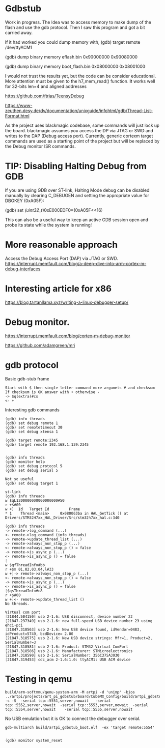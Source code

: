 # Gdbstub
Work in progress.
The Idea was to access memory to make dump of the flash and use the gdb protocol.
Then I saw this program and got a bit carried away.

If it had worked you could dump memory with,
   (gdb) target remote /dev/ttyACM1

   (gdb) dump binary memory eflash.bin 0x90000000 0x90080000

   (gdb) dump binary memory boot_flash.bin 0x08000000 0x08001000


I would not trust the results yet, but the code can be consider educational.
More attention must be given to the
h7_mem_read() function.
It works well for 32-bits len=4 and aligned addresses 


https://github.com/ftrias/TeensyDebug


https://www-zeuthen.desy.de/dv/documentation/unixguide/infohtml/gdb/Thread-List-Format.html

As the project uses blackmagic codebase, some commands will just lock up the board.
blackmagic assumes you access the DP via JTAG or SWD and writes to the DAP (Debug access port).
Currently, generic cortexm target commands are used as a starting point of the project but will be replaced by the Debug monitor ISR commands.


# TIP: Disabling Halting Debug from GDB
If you are using GDB over ST-link, Halting Mode debug can be disabled manually by clearing C_DEBUGEN and setting the appropriate value for DBGKEY (0xA05F):

   (gdb) set *(uint32_t*)0xE000EDF0=(0xA05F<<16)

This can also be a useful way to keep an active GDB session open and probe its state while the system is running!

# More reasonable approach

Access the Debug Access Port (DAP) via JTAG or SWD.
https://interrupt.memfault.com/blog/a-deep-dive-into-arm-cortex-m-debug-interfaces

# Interesting article for x86

https://blog.tartanllama.xyz/writing-a-linux-debugger-setup/

# Debug monitor.

https://interrupt.memfault.com/blog/cortex-m-debug-monitor

https://github.com/adamgreen/mri


# gdb protocol

Basic gdb-stub frame
``` 
Start with $ then single letter command more argumets # and checksum
If checksum is OK answer with + otherwise -
-> $q(extra)#cs
<- +
``` 


Interesting gdb commands
``` 
(gdb) info threads
(gdb) set debug remote 1
(gdb) set remotetimeout 30 
(gdb) set debug xtensa 1

(gdb) target remote:2345
(gdb) target remote 192.168.1.139:2345


(gdb) info threads
(gdb) monitor help
(gdb) set debug protocol 5
(gdb) set debug serial 5

Not so useful
(gdb) set debug target 1
``` 

``` 
st-link
(gdb) info threads
w $qL1200000000000000000#50
r +$#00
w +]  Id   Target Id         Frame 
* 1    Thread <main>     0x080063ba in HAL_GetTick () at Drivers/STM32H7xx_HAL_Driver/Src/stm32h7xx_hal.c:340
``` 


``` 
(gdb) info threads
-> remote->log_command (...)
<- remote->log_command (info threads)
-> remote->update_thread_list (...)
-> remote->always_non_stop_p (...)
<- remote->always_non_stop_p () = false
-> remote->is_async_p (...)
<- remote->is_async_p () = false
[
w $qfThreadInfo#bb
r +$m 01,02,03,04,l#33
w +]-> remote->always_non_stop_p (...)
<- remote->always_non_stop_p () = false
-> remote->is_async_p (...)
<- remote->is_async_p () = false
[$qsThreadInfo#c8
r +$#00
w +]<- remote->update_thread_list ()
No threads.
``` 



``` 
Virtual com port
[21844.504150] usb 2-1.6: USB disconnect, device number 22
[21847.237349] usb 2-1.6: new full-speed USB device number 23 using ehci-pci
[21847.318563] usb 2-1.6: New USB device found, idVendor=0483, idProduct=5740, bcdDevice= 2.00
[21847.318575] usb 2-1.6: New USB device strings: Mfr=1, Product=2, SerialNumber=3
[21847.318581] usb 2-1.6: Product: STM32 Virtual ComPort
[21847.318586] usb 2-1.6: Manufacturer: STMicroelectronics
[21847.318590] usb 2-1.6: SerialNumber: 356C375A3030
[21847.319453] cdc_acm 2-1.6:1.0: ttyACM1: USB ACM device
``` 


# Testing in qemu

    build/arm-softmmu/qemu-system-arm -M artpi -d 'unimp' -bios ../artpi/projects/art_pi_gdbstub/board/CubeMX_Config/build/artpi_gdbstub_boot.bin  -s -S  -serial tcp::5551,server,nowait   -serial tcp::5552,server,nowait  -serial tcp::5553,server,nowait  -serial tcp::5554,server,nowait    -serial tcp::5555,server,nowait

No USB emulation but it is OK to connect the debugger over serial.

    gdb-multiarch build/artpi_gdbstub_boot.elf  -ex 'target remote:5554'


    (gdb) monitor system_reset